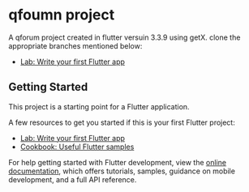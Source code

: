 # qfoumn project

A qforum project created in flutter versuin 3.3.9 using getX. clone the appropriate branches mentioned below:

- [Lab: Write your first Flutter app](https://github.com/saysomphon/qforum)

## Getting Started

This project is a starting point for a Flutter application.

A few resources to get you started if this is your first Flutter project:

- [Lab: Write your first Flutter app](https://docs.flutter.dev/get-started/codelab)
- [Cookbook: Useful Flutter samples](https://docs.flutter.dev/cookbook)

For help getting started with Flutter development, view the
[online documentation](https://docs.flutter.dev/), which offers tutorials,
samples, guidance on mobile development, and a full API reference.
